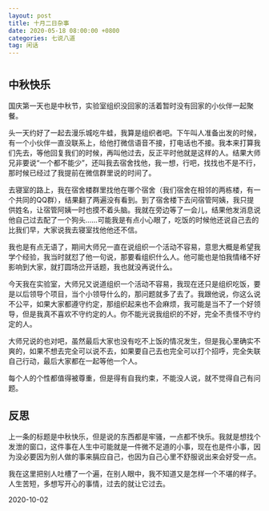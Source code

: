 ```yaml
---
layout: post
title: 十月二日杂事
date: 2020-05-18 08:00:00 +0800
categories: 七说八道
tag: 闲话
---
```


# 

## 中秋快乐

国庆第一天也是中秋节，实验室组织没回家的活着暂时没有回家的小伙伴一起聚餐。

头一天约好了一起去漫乐城吃牛蛙，我算是组织者吧。下午叫人准备出发的时候，有一个小伙伴一直没联系上，给他打微信语音不接，打电话也不接。我本来打算我们先去，等他回复我们的时候，再叫他过去，反正平时他就是这样的人。结果大师兄非要说“一个都不能少”，还叫我去宿舍找他，我一想，行吧，找找也不是不行，那时候已经过了我提前在微信群里说的时间了。

去寝室的路上，我在宿舍楼群里找他在哪个宿舍（我们宿舍在相邻的两栋楼，有一个共同的QQ群），结果翻了两遍没有看到。到了宿舍楼下去问宿管阿姨，我只提供姓名，让宿管阿姨一时也摸不着头脑。我就在旁边等了一会儿，结果他发消息说他自己过去配了一个狗头……可能我是有点小心眼了，吃饭的时候他还说自己去的比我们早，大家说我去寝室找他他还不信。

我也是有点无语了，期间大师兄一直在说组织一个活动不容易，意思大概是希望我学个经验，我当时就怼了他一句说，那要看组织什么人。他可能也是怕我情绪不好影响到大家，就打圆场岔开话题，我也就没再说什么。

今天我在实验室，大师兄又说道组织一个活动不容易，我现在还只是组织吃饭，要是以后领导个项目，当个小领导什么的，那问题就多了去了。我跟他说，你这么说不公平，如果大家都遵守约定，那组织起来也不会麻烦，我可能是当不了一个好领导，但是我真不喜欢不守约定的人。你不能光说我组织的不好，完全不责怪不守约定的人。

大师兄说的也对吧，虽然最后大家也没有吃不上饭的情况发生，但是我心里确实不爽的，如果不想去完全可以说不去，如果要自己去也完全可以打个招呼，完全失联自己行动，最后大家都在一起等他一个人。

每个人的个性都值得被尊重，但是得有自我约束，不能没人说，就不觉得自己有问题。

## 反思

上一条的标题是中秋快乐，但是说的东西都是牢骚，一点都不快乐。我就是想找个发泄的窗口，这件事在人生中可能就是一件微不足道的小事，现在也是件小事，因为没必要因为别人做的事来膈应自己，也因为自己心里不舒服说出来会好受一点。

我在这里把别人吐槽了一个遍，在别人眼中，我不知道又是怎样一个不堪的样子。人生苦短，多想写开心的事情，过去的就让它过去。

2020-10-02